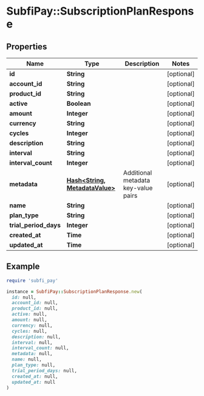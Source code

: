 # SubfiPay::SubscriptionPlanResponse

## Properties

| Name | Type | Description | Notes |
| ---- | ---- | ----------- | ----- |
| **id** | **String** |  | [optional] |
| **account_id** | **String** |  | [optional] |
| **product_id** | **String** |  | [optional] |
| **active** | **Boolean** |  | [optional] |
| **amount** | **Integer** |  | [optional] |
| **currency** | **String** |  | [optional] |
| **cycles** | **Integer** |  | [optional] |
| **description** | **String** |  | [optional] |
| **interval** | **String** |  | [optional] |
| **interval_count** | **Integer** |  | [optional] |
| **metadata** | [**Hash&lt;String, MetadataValue&gt;**](MetadataValue.md) | Additional metadata key-value pairs | [optional] |
| **name** | **String** |  | [optional] |
| **plan_type** | **String** |  | [optional] |
| **trial_period_days** | **Integer** |  | [optional] |
| **created_at** | **Time** |  | [optional] |
| **updated_at** | **Time** |  | [optional] |

## Example

```ruby
require 'subfi_pay'

instance = SubfiPay::SubscriptionPlanResponse.new(
  id: null,
  account_id: null,
  product_id: null,
  active: null,
  amount: null,
  currency: null,
  cycles: null,
  description: null,
  interval: null,
  interval_count: null,
  metadata: null,
  name: null,
  plan_type: null,
  trial_period_days: null,
  created_at: null,
  updated_at: null
)
```

